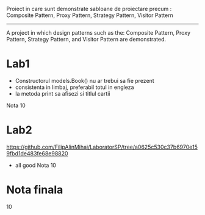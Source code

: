 Proiect in care sunt demonstrate sabloane de proiectare precum :
Composite Pattern, Proxy Pattern, Strategy Pattern, Visitor Pattern 

---------------------------------------------------------------
A project in which design patterns such as the:
Composite Pattern, Proxy Pattern, Strategy Pattern, and Visitor Pattern are demonstrated.

# Lab1
- Constructorul models.Book() nu ar trebui sa fie prezent
- consistenta in limbaj, preferabil totul in engleza
- la metoda print sa afisezi si titlul cartii

Nota 10

# Lab2
https://github.com/FilipAlinMihai/LaboratorSP/tree/a0625c530c37b6970e159fbd1de483fe68e98820
- all good
Nota 10

# Nota finala
10
